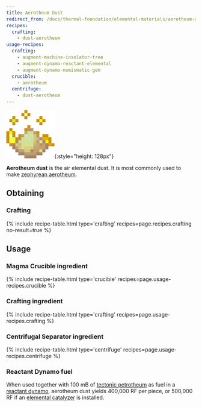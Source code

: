 ```yaml
---
title: Aerotheum Dust
redirect_from: /docs/thermal-foundation/elemental-materials/aerotheum-dust/
recipes:
  crafting:
    - dust-aerotheum
usage-recipes:
  crafting:
    - augment-machine-insolator-tree
    - augment-dynamo-reactant-elemental
    - augment-dynamo-numismatic-gem
  crucible:
    - aerotheum
  centrifuge:
    - dust-aerotheum
---
```


![Aerotheum dust](/assets/images/thermal-foundation/dust-aerotheum.gif){:style="height: 128px"}


**Aerotheum dust** is the air elemental dust. It is most commonly used to make
[zephyrean
aerotheum](/docs/thermal-foundation/fluids/elemental/zephyrean-aerotheum/).


Obtaining
---------

### Crafting
{% include recipe-table.html type='crafting' recipes=page.recipes.crafting no-result=true %}


Usage
-----

### Magma Crucible ingredient
{% include recipe-table.html type='crucible' recipes=page.usage-recipes.crucible %}

### Crafting ingredient
{% include recipe-table.html type='crafting' recipes=page.usage-recipes.crafting %}

### Centrifugal Separator ingredient
{% include recipe-table.html type='centrifuge' recipes=page.usage-recipes.centrifuge %}

### Reactant Dynamo fuel
When used together with 100 mB of [tectonic
petrotheum](/docs/thermal-foundation/fluids/elemental/tectonic-petrotheum/) as
fuel in a [reactant dynamo](/docs/thermal-expansion/dynamos/reactant-dynamo/),
aerotheum dust yields 400,000 RF per piece, or 500,000 RF if an [elemental
catalyzer](/docs/thermal-expansion/augments/dynamo/reactant/elemental-catalyzer/)
is installed.
